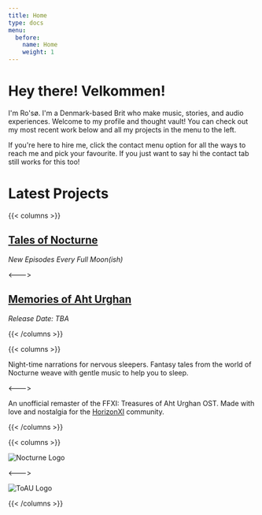 ```yaml
---
title: Home
type: docs
menu:
  before:
    name: Home
    weight: 1
---
```


# Hey there! Velkommen!

I'm Ro'sø. I'm a Denmark-based Brit who make music, stories, and audio experiences. Welcome to my profile and thought vault! You can check out my most recent work below and all my projects in the menu to the left. 

If you're here to hire me, click the contact menu option for all the ways to reach me and pick your favourite. If you just want to say hi the contact tab still works for this too!

# Latest Projects 

{{< columns >}} <!-- begin columns block -->

## [Tales of Nocturne](docs/projects/podcasts/tales-of-nocturne/) 
*New Episodes Every Full Moon(ish)*


<---> <!-- magic separator, between columns -->

## [Memories of Aht Urghan](docs/projects/music/final-fantasy-xi-memories-of-aht-urghan懐かしい記憶のアトルガン/)
*Release Date: TBA*

{{< /columns >}}

{{< columns >}} <!-- begin columns block -->

Night-time narrations for nervous sleepers. Fantasy tales from the world of Nocturne weave with gentle music to help you to sleep.

<---> <!-- magic separator, between columns -->

An unofficial remaster of the FFXI: Treasures of Aht Urghan OST. Made with love and nostalgia for the [HorizonXI](https://horizonxi.com) community.

{{< /columns >}}

{{< columns >}} <!-- begin columns block -->

![Nocturne Logo](images/NocturneLogo.png)

<---> <!-- magic separator, between columns -->

![ToAU Logo](images/ToAUOST.png)

{{< /columns >}}

